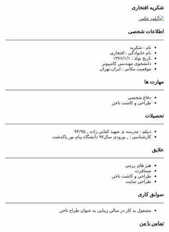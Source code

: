 <style type="text/css">
body{
 direction:rtl;
}
</style>
### شکریه افتخاری

<a href="https://uupload.ir/view/f5n1_sh.jpeg" target="_blank"><img src="https://uupload.ir/files/f5n1_sh_thumb.jpeg" border="0" alt="آپلود عکس" /></a>
### اطلاعات شخصی

---
+ نام : شکریه
+ نام خانوادگی : افتخاری
+ تاریخ تولد : ۱۳۷۶/۱/۱
+ دانشجوی مهندسی کامپیوتر
+ موقعیت مکانی : ایران،تهران


### مهارت ها

---
+ دفاع شخصی
+ طراحی و کاشت ناخن

### تحصیلات

---
+ دیپلم : مدرسه ی شهید کفایی زاده
_ ۹۴/۹۵
+ کارشناسی : 
_ ورودی سال۹۷ دانشگاه پیام نور پاکدشت 

### علایق

---
+ هنز های رزمی
+ مسافرت
+ طراحی و کاشت ناخن
+ طراحی سایت

### سوابق کاری

---
+ مشغول به کار در سالن زیبایی به عنوان طراح ناخن

### [تماس با من](shokofeeftekhari0721@gmail.com)

